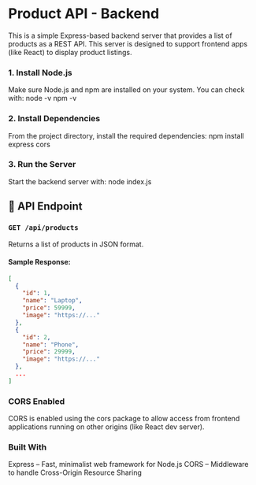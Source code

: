  # Product API - Backend

This is a simple Express-based backend server that provides a list of products as a REST API. This server is designed to support frontend apps (like React) to display product listings.

### 1. Install Node.js

Make sure Node.js and npm are installed on your system.
You can check with:
node -v
npm -v

### 2. Install Dependencies

From the project directory, install the required dependencies:
npm install express cors

### 3. Run the Server

Start the backend server with:
node index.js

## 📡 API Endpoint

### `GET /api/products`

Returns a list of products in JSON format.

#### Sample Response:

```json
[
  {
    "id": 1,
    "name": "Laptop",
    "price": 59999,
    "image": "https://..."
  },
  {
    "id": 2,
    "name": "Phone",
    "price": 29999,
    "image": "https://..."
  },
  ...
]
```
### CORS Enabled

CORS is enabled using the cors package to allow access from frontend applications running on other origins (like React dev server).

### Built With
Express – Fast, minimalist web framework for Node.js
CORS – Middleware to handle Cross-Origin Resource Sharing
